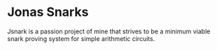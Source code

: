 # Jonas Snarks
Jsnark is a passion project of mine that strives to be a minimum viable snark proving system for simple arithmetic circuits.
